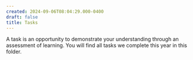 ```yaml
---
created: 2024-09-06T08:04:29.000-0400
draft: false
title: Tasks
---
```


A task is an opportunity to demonstrate your understanding through an assessment of learning. You will find all tasks we complete this year in this folder.